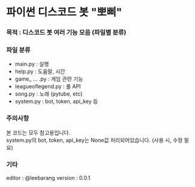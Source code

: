 # 파이썬 디스코드 봇 "뽀삐"
### 목적 : 디스코드 봇 여러 기능 모음 (파일별 분류)
### 파일 분류
- main.py : 실행
- help.py : 도움말, 시간
- game_ ... .py : 게임 관련 기능
- leagueoflegend.py : 롤 API
- song.py : 노래 (pytube, etc)
- system.py : bot, token, api_key 등
### 주의사항
 본 코드는 모두 참고용입니다.   
 system.py의 bot, token, api_key는 None값 처리되어있습니다. (사용 시, 수정 필요)
### 기타
 editor : @leebarang
 version : 0.0.1
